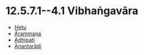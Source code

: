 # 12.5.7.1--4.1 Vibhaṅgavāra

* [Hetu](12.5.7.1--4.1/Hetu.md)
* [Ārammaṇa](12.5.7.1--4.1/Arammana.md)
* [Adhipati](12.5.7.1--4.1/Adhipati.md)
* [Anantarādi](12.5.7.1--4.1/Anantaradi.md)
